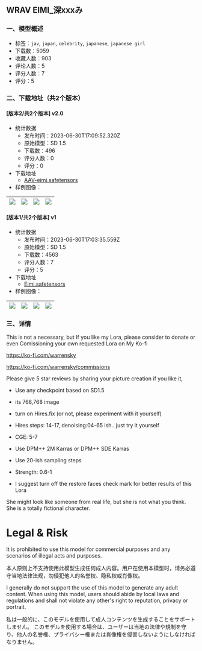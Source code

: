 ## WRAV EIMI_深xxxみ
### 一、模型概述

- 标签：`jav`, `japan`, `celebrity`, `japanese`, `japanese girl`
- 下载数：5059
- 收藏人数：903
- 评论人数：5
- 评分人数：7
- 评分：5

### 二、下载地址（共2个版本）

#### [版本2/共2个版本] v2.0

- 统计数据
  - 发布时间：2023-06-30T17:09:52.320Z
  - 原始模型：SD 1.5
  - 下载数：496
  - 评分人数：0
  - 评分：0
- 下载地址
  - [AAV-eimi.safetensors](https://civitai.com/api/download/models/107431)
- 样例图像：

| <img src="https://image.civitai.com/xG1nkqKTMzGDvpLrqFT7WA/81840722-07f3-4949-9976-b50b5a6c8569/width=450/1349228.jpeg" /> | <img src="https://image.civitai.com/xG1nkqKTMzGDvpLrqFT7WA/41dcd29f-6bfa-4def-beb7-d7f889cab90d/width=450/1349215.jpeg" /> | <img src="https://image.civitai.com/xG1nkqKTMzGDvpLrqFT7WA/309b4cbc-348f-454b-8644-344e223de2a8/width=450/1349254.jpeg" /> | <img src="https://image.civitai.com/xG1nkqKTMzGDvpLrqFT7WA/05be0dd1-b285-4b88-90f1-15b6104a45ef/width=450/1349218.jpeg" /> |
| ---- | ---- | ---- | ---- |

#### [版本1/共2个版本] v1

- 统计数据
  - 发布时间：2023-06-30T17:03:35.559Z
  - 原始模型：SD 1.5
  - 下载数：4563
  - 评分人数：7
  - 评分：5
- 下载地址
  - [Eimi.safetensors](https://civitai.com/api/download/models/32745)
- 样例图像：

| <img src="https://image.civitai.com/xG1nkqKTMzGDvpLrqFT7WA/cac35d88-a16c-42f9-fac4-d9b05b1ce900/width=450/440521.jpeg" /> | <img src="https://image.civitai.com/xG1nkqKTMzGDvpLrqFT7WA/59655324-6779-48a8-6f8b-50a05ae0ef00/width=450/440522.jpeg" /> | <img src="https://image.civitai.com/xG1nkqKTMzGDvpLrqFT7WA/6f1362e4-5861-40c3-a248-8fc1927c6400/width=450/373090.jpeg" /> | <img src="https://image.civitai.com/xG1nkqKTMzGDvpLrqFT7WA/f1d15552-0539-4682-5aae-7499cca1c300/width=450/373097.jpeg" /> |
| ---- | ---- | ---- | ---- |


### 三、详情
<p>This is not a necessary, but If you like my Lora, please consider to donate or even Comissioning your own requested Lora on My Ko-fi</p><p><a target="_blank" rel="ugc" href="https://ko-fi.com/warrensky">https://ko-fi.com/warrensky</a></p><p><a target="_blank" rel="ugc" href="https://ko-fi.com/warrensky/commissions">https://ko-fi.com/warrensky/commissions</a></p><p>Please give 5 star reviews by sharing your picture creation if you like it,</p><ul><li><p>Use any checkpoint based on SD1.5</p></li><li><p>its 768,768 image</p></li><li><p>turn on Hires.fix (or not, please experiment with it yourself)</p></li><li><p>Hires steps: 14-17, denoising:04-65 ish.. just try it yourself</p></li><li><p>CGE: 5-7</p></li><li><p>Use DPM++ 2M Karras or DPM++ SDE Karras</p></li><li><p>Use 20-ish sampling steps</p></li><li><p>Strength: 0.6-1</p></li><li><p>I suggest turn off the restore faces check mark for better results of this Lora</p></li></ul><p></p><p>She might look like someone from real life, but she is not what you think. She is a totally fictional character.</p><h1 id="heading-2"><strong>Legal &amp; Risk</strong></h1><p>It is prohibited to use this model for commercial purposes and any scenarios of illegal acts and purposes.</p><p>本人原则上不支持使用此模型生成任何成人内容。用户在使用本模型时，请务必遵守当地法律法规，勿侵犯他人的名誉权、隐私权或肖像权。</p><p>I generally do not support the use of this model to generate any adult content. When using this model, users should abide by local laws and regulations and shall not violate any other's right to reputation, privacy or portrait.</p><p>私は一般的に、このモデルを使用して成人コンテンツを生成することをサポートしません。 このモデルを使用する場合は、ユーザーは当地の法律や規制を守り、他人の名誉権、プライバシー権または肖像権を侵害しないようにしなければなりません。</p>